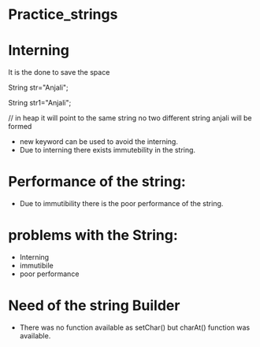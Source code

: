 # Practice_strings

# Interning 

It is the done to save the space


String str="Anjali";

String str1="Anjali";

// in heap it will point to the same string no  two different string anjali will be formed

* new keyword can be used to avoid the interning.
* Due to interning there exists immutebility in the string.

# Performance of the string:

* Due to immutibility there is the poor performance of the string.

# problems with the String:
* Interning
* immutibile
* poor performance

# Need of the string Builder
* There was no function available as setChar() but charAt() function was available.
